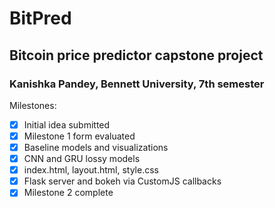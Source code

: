 # BitPred
## Bitcoin price predictor capstone project
### Kanishka Pandey, Bennett University, 7th semester
Milestones:
- [X] Initial idea submitted
- [X] Milestone 1 form evaluated
- [X] Baseline models and visualizations
- [X] CNN and GRU lossy models
- [X] index.html, layout.html, style.css
- [X] Flask server and bokeh via CustomJS callbacks
- [X] Milestone 2 complete
